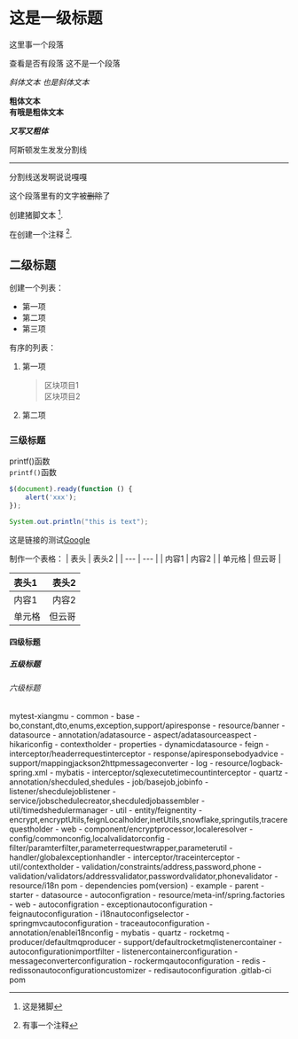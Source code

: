 # 这是一级标题
这里事一个段落  

查看是否有段落
这不是一个段落

*斜体文本*
_也是斜体文本_

**粗体文本**  
__有哦是粗体文本__

***又写又粗体***

阿斯顿发生发发分割线
***
分割线送发啊说说嘎嘎

这个段落里有的文字被~~删除~~了

创建猪脚文本 [^foot1].  
[^foot1]: 这是猪脚

在创建一个注释 [^foot2].  
[^foot2]: 有事一个注释

## 二级标题
创建一个列表：  
- 第一项
- 第二项
- 第三项

有序的列表：
1. 第一项
    > 区块项目1  
    > 区块项目2
2. 第二项

### 三级标题
printf()函数  
`printf()`函数

```javascript
$(document).ready(function () {
    alert('xxx');
});
```
```java
System.out.println("this is text");
```

这是链接的测试[Google][1]

[1]: http://www.google.com/

制作一个表格：
|  表头  |  表头2  |
|  ---  |  ---  |
|  内容1  | 内容2  |
|  单元格  | 但云哥  |

|  表头1  |  表头2  |
|:---  |  ---:  |
|  内容1  | 内容2  |
|  单元格  | 但云哥  |

#### 四级标题
##### 五级标题
###### 六级标题
mytest-xiangmu
	- common
		- base
			- bo,constant,dto,enums,exception,support/apiresponse
			- resource/banner
		- datasource
			- annotation/adatasource
			- aspect/adatasourceaspect
			- hikariconfig
			- contextholder
			- properties 
			- dynamicdatasource
		- feign
			- interceptor/headerrequestinterceptor
			- response/apiresponsebodyadvice
			- support/mappingjackson2httpmessageconverter
		- log
			- resource/logback-spring.xml
		- mybatis
			- interceptor/sqlexecutetimecountinterceptor
		- quartz
			- annotation/shecduled,shedules
			- job/basejob,jobinfo
			- listener/shecdulejoblistener
			- service/jobschedulecreator,shecduledjobassembler
			- util/timedshedulermanager
		- util
			- entity/feignentity
			- encrypt,encryptUtils,feignLocalholder,inetUtils,snowflake,springutils,tracerequestholder
		- web
			- component/encryptprocessor,localeresolver
			- config/commonconfig,localvalidatorconfig
			- filter/paramterfilter,parameterrequestwrapper,parameterutil
			- handler/globalexceptionhandler
			- interceptor/traceinterceptor
			- util/contextholder
			- validation/constraints/address,password,phone
			- validation/validators/addressvalidator,passwordvalidator,phonevalidator
			- resource/i18n
		pom
	- dependencies
		pom(version)
	- example
	- parent
	- starter
		- datasource
			- autoconfigration
			- resource/meta-inf/spring.factories
		- web
			- autoconfigration
			- exceptionautoconfiguration
			- feignautoconfiguration
			- i18nautoconfigselector
			- springmvcautoconfiguration
			- traceautoconfiguration
			- annotation/enablei18nconfig
		- mybatis
		- quartz
		- rocketmq
			- producer/defaultmqproducer
			- support/defaultrocketmqlistenercontainer
			- autoconfigurationimportfilter
			- listenercontainerconfiguration
			- messageconverterconfiguration
			- rockermqautoconfiguration
		- redis
			- redissonautoconfigurationcustomizer
			- redisautoconfiguration
	.gitlab-ci
	pom
	



	


